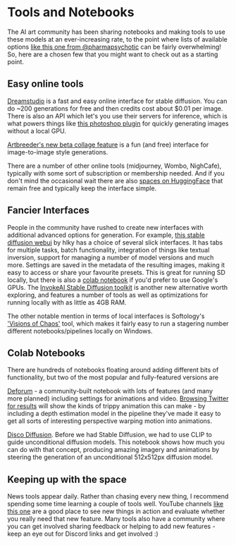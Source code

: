 # Tools and Notebooks

The AI art community has been sharing notebooks and making tools to use these models at an ever-increasing rate, to the point where lists of available options [like this one from @pharmapsychotic](https://pharmapsychotic.com/tools.html) can be fairly overwhelming!
So, here are a chosen few that you might want to check out as a starting point.

## Easy online tools

[Dreamstudio](https://beta.dreamstudio.ai/) is a fast and easy online interface for stable diffusion. You can do ~200 generations for free and then credits cost about $0.01 per image. There is also an API which let's you use their servers for inference, which is what powers things like [this photoshop plugin](https://exchange.adobe.com/apps/cc/114117da/stable-diffusion) for quickly generating images without a local GPU.

[Artbreeder's new beta collage feature](https://www.artbreeder.com/beta/collage) is a fun (and free) interface for image-to-image style generations. 

There are a number of other online tools (midjourney, Wombo, NighCafe), typically with some sort of subscription or membership needed. And if you don't mind the occasional wait there are also [spaces on HuggingFace](https://huggingface.co/spaces/stabilityai/stable-diffusion) that remain free and typically keep the interface simple.

## Fancier Interfaces

People in the community have rushed to create new interfaces with additional advanced options for generation. For example, [this stable diffusion webui](https://github.com/sd-webui/stable-diffusion-webui) by hlky has a choice of several slick interfaces.
It has tabs for multiple tasks, batch functionality, integration of things like textual inversion, support for managing a number of model versions and much more. Settings are saved in the metadata of the resulting images, making it easy to access or share your favourite presets. 
This is great for running SD locally, but there is also a [colab notebook](https://colab.research.google.com/github/altryne/sd-webui-colab/blob/main/Stable_Diffusion_WebUi_Altryne.ipynb) if you'd prefer to use Google's GPUs. The [InvokeAI Stable Diffusion toolkit](https://invoke-ai.github.io/InvokeAI/) is another new alternative worth exploring, and features a number of tools as well as optimizations for running locally with as little as 4GB RAM.

The other notable mention in terms of local interfaces is Softology's ['Visions of Chaos'](https://softology.pro/voc.htm) tool, which makes it fairly easy to run a stagering number different notebooks/pipelines locally on Windows.

## Colab Notebooks

There are hundreds of notebooks floating around adding different bits of functionality, but two of the most popular and fully-featured versions are

[Deforum](https://deforum.github.io/) - a community-built notebook with lots of features (and many more planned) including settings for animations and video. [Browsing Twitter for results](https://twitter.com/search?q=%23DeforumDiffusion&src=typeahead_click) will show the kinds of trippy animation this can make - by including a depth estimation model in the pipeline they've made it easy to get all sorts of interesting perspective warping motion into animations.

[Disco Diffusion](https://colab.research.google.com/github/alembics/disco-diffusion/blob/main/Disco_Diffusion.ipynb). Before we had Stable Diffusion, we had to use CLIP to guide unconditional diffusion models. This notebook shows how much you can do with that concept, producing amazing imagery and animations by steering the generation of an unconditional 512x512px diffusion model. 

## Keeping up with the space

News tools appear daily. Rather than chasing every new thing, I recommend spending some time learning a couple of tools well.
YouTube channels [like this one](https://www.youtube.com/c/NerdyRodent/videos) are a good place to see new things in action and evaluate whether you really need that new feature.
Many tools also have a community where you can get involved sharing feedback or helping to add new features - keep an eye out for Discord links and get involved :)

